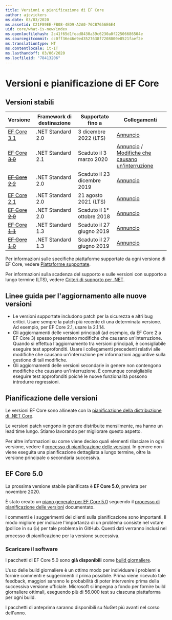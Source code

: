 ```yaml
---
title: Versioni e pianificazione di EF Core
author: ajcvickers
ms.date: 03/03/2020
ms.assetid: C21F89EE-FB08-4ED9-A2A0-76CB7656E6E4
uid: core/what-is-new/index
ms.openlocfilehash: 2c41f65d1fead8430a39c6230a0f22506686504e
ms.sourcegitcommit: cc0ff36e46e9ed3527638f7208000e8521faef2e
ms.translationtype: HT
ms.contentlocale: it-IT
ms.lasthandoff: 03/06/2020
ms.locfileid: "78413206"
---
```

# <a name="ef-core-releases-and-planning"></a>Versioni e pianificazione di EF Core

## <a name="stable-releases"></a>Versioni stabili

| Versione | Framework di destinazione | Supportato fino a | Collegamenti
|:--------|------------------|-----------------|------
| [EF Core 3.1](https://www.nuget.org/packages/Microsoft.EntityFrameworkCore/3.1.2) | .NET Standard 2.0 | 3 dicembre 2022 (LTS) | [Annuncio](https://devblogs.microsoft.com/dotnet/announcing-entity-framework-core-3-1-and-entity-framework-6-4/)
| ~~[EF Core 3.0](https://www.nuget.org/packages/Microsoft.EntityFrameworkCore/3.0.3)~~ | .NET Standard 2.1 | Scaduto il 3 marzo 2020 | [Annuncio](https://devblogs.microsoft.com/dotnet/announcing-ef-core-3-0-and-ef-6-3-general-availability/) / [Modifiche che causano un'interruzione](ef-core-3.0/breaking-changes.md)
| ~~[EF Core 2.2](https://www.nuget.org/packages/Microsoft.EntityFrameworkCore/2.2.6)~~ | .NET Standard 2.0 | Scaduto il 23 dicembre 2019 | [Annuncio](https://devblogs.microsoft.com/dotnet/announcing-entity-framework-core-2-2/)
| [EF Core 2.1](https://www.nuget.org/packages/Microsoft.EntityFrameworkCore/2.1.14) | .NET Standard 2.0 | 21 agosto 2021 (LTS) | [Annuncio](https://devblogs.microsoft.com/dotnet/announcing-entity-framework-core-2-1/)
| ~~[EF Core 2.0](https://www.nuget.org/packages/Microsoft.EntityFrameworkCore/2.0.3)~~ | .NET Standard 2.0 | Scaduto il 1° ottobre 2018 | [Annuncio](https://devblogs.microsoft.com/dotnet/announcing-entity-framework-core-2-0/)
| ~~[EF Core 1.1](https://www.nuget.org/packages/Microsoft.EntityFrameworkCore/1.1.6)~~ | .NET Standard 1.3 | Scaduto il 27 giugno 2019 | [Annuncio](https://devblogs.microsoft.com/dotnet/announcing-entity-framework-core-1-1/)
| ~~[EF Core 1.0](https://www.nuget.org/packages/Microsoft.EntityFrameworkCore/1.0.6)~~ | .NET Standard 1.3 | Scaduto il 27 giugno 2019 | [Annuncio](https://devblogs.microsoft.com/dotnet/entity-framework-core-1-0-0-available/)

Per informazioni sulle specifiche piattaforme supportate da ogni versione di EF Core, vedere [Piattaforme supportate](../platforms/index.md).

Per informazioni sulla scadenza del supporto e sulle versioni con supporto a lungo termine (LTS), vedere [Criteri di supporto per .NET](https://dotnet.microsoft.com/platform/support/policy/dotnet-core).

## <a name="guidance-on-updating-to-new-releases"></a>Linee guida per l'aggiornamento alle nuove versioni

* Le versioni supportate includono patch per la sicurezza e altri bug critici. Usare sempre la patch più recente di una determinata versione. Ad esempio, per EF Core 2.1, usare la 2.1.14.
* Gli aggiornamenti delle versioni principali (ad esempio, da EF Core 2 a EF Core 3) spesso presentano modifiche che causano un'interruzione. Quando si effettua l'aggiornamento tra versioni principali, è consigliabile eseguire test approfonditi. Usare i collegamenti precedenti relativi alle modifiche che causano un'interruzione per informazioni aggiuntive sulla gestione di tali modifiche.
* Gli aggiornamenti delle versioni secondarie in genere non contengono modifiche che causano un'interruzione. È comunque consigliabile eseguire test approfonditi poiché le nuove funzionalità possono introdurre regressioni.

## <a name="release-planning-and-schedules"></a>Pianificazione delle versioni

Le versioni EF Core sono allineate con la [pianificazione della distribuzione di .NET Core](https://github.com/dotnet/core/blob/master/roadmap.md).

Le versioni patch vengono in genere distribuite mensilmente, ma hanno un lead time lungo.
Stiamo lavorando per migliorare questo aspetto.

Per altre informazioni su come viene deciso quali elementi rilasciare in ogni versione, vedere il [processo di pianificazione delle versioni](release-planning.md).
In genere non viene eseguita una pianificazione dettagliata a lungo termine, oltre la versione principale o secondaria successiva.

## <a name="ef-core-50"></a>EF Core 5.0

La prossima versione stabile pianificata è **EF Core 5.0**, prevista per novembre 2020.

È stato creato un [piano generale per EF Core 5.0](ef-core-5.0/plan.md) seguendo il [processo di pianificazione delle versioni](release-planning.md) documentato.

I commenti e i suggerimenti dei clienti sulla pianificazione sono importanti.
Il modo migliore per indicare l'importanza di un problema consiste nel votare (pollice in su 👍) per tale problema in GitHub.
Questi dati verranno inclusi nel processo di pianificazione per la versione successiva.

### <a name="get-it-now"></a>Scaricare il software

I pacchetti di EF Core 5.0 sono **già disponibili** come [build giornaliere](https://github.com/aspnet/AspNetCore/blob/master/docs/DailyBuilds.md). 

L'uso delle build giornaliere è un ottimo modo per individuare i problemi e fornire commenti e suggerimenti il prima possibile.
Prima viene ricevuto tale feedback, maggiori saranno le probabilità di poter intervenire prima della successiva versione ufficiale.
Microsoft si impegna a fondo per fornire build giornaliere ottimali, eseguendo più di 56.000 test su ciascuna piattaforma per ogni build.

I pacchetti di anteprima saranno disponibili su NuGet più avanti nel corso dell'anno.
